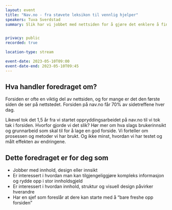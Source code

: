 ```yaml
---
layout: event
title: "Nav.no - fra støvete leksikon til vennlig hjelper"
speakers: Tuva Sverdstad
summary: Slik har vi jobbet med nettsiden for å gjøre det enklere å finne frem blant de 170 ulike pengestøttene, tjenestene og hjelpemidlene NAV tilbyr.


privacy: public
recorded: true

location-type: stream

event-date: 2023-05-10T09:00
event-date-end: 2023-05-10T09:45
---
```

## Hva handler foredraget om?
Forsiden er ofte en viktig del av nettsiden, og for mange er det den første siden de ser på nettstedet. Forsiden på nav.no får 70% av sidetreffene hver dag. 
 
Likevel tok det 1,5 år fra vi startet oppryddingsarbeidet på nav.no til vi tok tak i forsiden. Hvorfor gjorde vi det slik? Hør mer om hva slags brukerinnsikt og grunnarbeid som skal til for å lage en god forside. Vi forteller om prosessen og metoder vi har brukt. Og ikke minst, hvordan vi har testet og målt effekten av endringene. 

## Dette foredraget er for deg som
- Jobber med innhold, design eller innsikt 
- Er interessert i hvordan man kan tilgjengeliggjøre kompleks informasjon og rydde opp i stor innholdsgjeld 
- Er interessert i hvordan innhold, struktur og visuell design påvirker hverandre 
- Har en sjef som foreslår at dere kan starte med å “bare freshe opp forsiden” 

